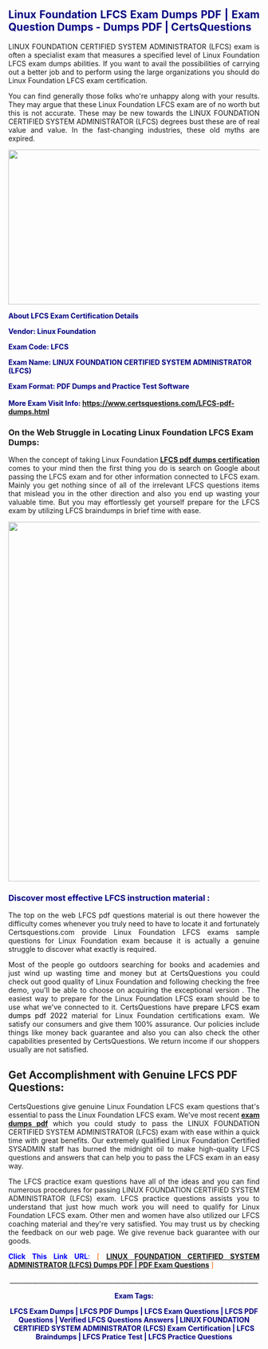 <h2 style="text-align: justify;"><span style="color: #000080;">Linux Foundation LFCS Exam Dumps PDF | Exam Question Dumps - Dumps PDF | CertsQuestions</span></h2>
<p style="text-align: justify;">LINUX FOUNDATION CERTIFIED SYSTEM ADMINISTRATOR (LFCS) exam is often a specialist exam that measures a specified level of Linux Foundation  LFCS exam dumps abilities. If you want to avail the possibilities of carrying out a better job and to perform using the large organizations you should do Linux Foundation LFCS exam certification.</p>
<p style="text-align: justify;">You can find generally those folks who're unhappy along with your results. They may argue that these Linux Foundation  LFCS exam are of no worth but this is not accurate. These may be new towards the LINUX FOUNDATION CERTIFIED SYSTEM ADMINISTRATOR (LFCS) degrees bust these are of real value and value. In the fast-changing industries, these old myths are expired.</p>
<p><img style="display: block; margin-left: auto; margin-right: auto;" src="https://i.imgur.com/eaP4ae9.png" width="840" height="310" /></p>
<p><span style="color: #000080;"><strong>About LFCS Exam Certification Details</strong></span></p>
<p><span style="color: #000080;"><strong>Vendor: Linux Foundation<br /></strong></span></p>
<p><span style="color: #000080;"><strong>Exam Code: LFCS</strong></span></p>
<p><span style="color: #000080;"><strong>Exam Name: LINUX FOUNDATION CERTIFIED SYSTEM ADMINISTRATOR (LFCS)</strong></span></p>
<p><span style="color: #000080;"><strong>Exam Format: PDF Dumps and Practice Test Software<br /><br />More Exam Visit Info: <span style="color: #ff6600;"><a href="https://www.certsquestions.com/LFCS-pdf-dumps.html">https://www.certsquestions.com/LFCS-pdf-dumps.html</a></span></strong></span></p>
<h3>On the Web Struggle in Locating Linux Foundation LFCS Exam Dumps:</h3>
<p style="text-align: justify;">When the concept of taking Linux Foundation <a href="https://www.certsquestions.com/LFCS-pdf-dumps.html"><strong> LFCS pdf dumps certification</strong></a> comes to your mind then the first thing you do is search on Google about passing the LFCS exam and for other information connected to LFCS exam. Mainly you get nothing since of all of the irrelevant LFCS questions items that mislead you in the other direction and also you end up wasting your valuable time. But you may effortlessly get yourself prepare for the LFCS exam by utilizing LFCS braindumps in brief time with ease.</p>
<p><a href="https://www.certsquestions.com/LFCS-pdf-dumps.html"><img style="display: block; margin-left: auto; margin-right: auto;" src="https://i.imgur.com/pxhoKQ2.png" width="720" /></a></p>
<h3><span style="color: #000080;">Discover most effective  LFCS instruction material :</span></h3>
<p style="text-align: justify;">The top on the web LFCS pdf questions material is out there however the difficulty comes whenever you truly need to have to locate it and fortunately Certsquestions.com provide Linux Foundation LFCS exams sample questions for Linux Foundation  exam because it is actually a genuine struggle to discover what exactly is required.</p>
<p style="text-align: justify;">Most of the people go outdoors searching for books and academies and just wind up wasting time and money but at CertsQuestions you could check out good quality of Linux Foundation  and following checking the free demo, you'll be able to choose on acquiring the exceptional version . The easiest way to prepare for the Linux Foundation LFCS exam should be to use what we've connected to it. CertsQuestions have <span style="color: #000000;">prepare LFCS exam dumps pdf 2022</span> material for Linux Foundation certifications exam. We satisfy our consumers and give them 100% assurance. Our policies include things like money back guarantee and also you can also check the other capabilities presented by CertsQuestions. We return income if our shoppers usually are not satisfied.</p>
<h2>Get Accomplishment with Genuine LFCS PDF Questions:</h2>
<p style="text-align: justify;">CertsQuestions give genuine Linux Foundation LFCS exam questions that's essential to pass the Linux Foundation  LFCS exam. We've most recent<strong>&nbsp;<a href="https://www.certsquestions.com/">exam dumps pdf</a></strong>&nbsp;which you could study to pass the LINUX FOUNDATION CERTIFIED SYSTEM ADMINISTRATOR (LFCS) exam with ease within a quick time with great benefits. Our extremely qualified Linux Foundation Certified SYSADMIN staff has burned the midnight oil to make high-quality LFCS questions and answers that can help you to pass the LFCS exam in an easy way.</p>
<p style="text-align: justify;">The LFCS practice exam questions have all of the ideas and you can find numerous procedures for passing LINUX FOUNDATION CERTIFIED SYSTEM ADMINISTRATOR (LFCS) exam. LFCS practice questions assists you to understand that just how much work you will need to qualify for Linux Foundation  LFCS exam. Other men and women have also utilized our LFCS coaching material and they're very satisfied. You may trust us by checking the feedback on our web page. We give revenue back guarantee with our goods.</p>
<p style="text-align: justify;"><span style="color: #0000ff;"><strong>Click This Link URL</strong>:</span> <span style="color: #ff6600;">[ <strong><a href="https://www.certsquestions.com/linux-foundation-certified-sysadmin-certification.html">LINUX FOUNDATION CERTIFIED SYSTEM ADMINISTRATOR (LFCS) Dumps PDF | PDF Exam Questions</a></strong> ]</span></p>
<p style="text-align: center;">______________________________________________________________________________</p>
<p style="text-align: center;"><span style="color: #000080;"><strong>Exam Tags:</strong></span></p>
<p style="text-align: center;"><span style="color: #000080;"><strong>LFCS Exam Dumps | LFCS PDF Dumps | LFCS Exam Questions | LFCS PDF Questions | Verified LFCS Questions Answers | LINUX FOUNDATION CERTIFIED SYSTEM ADMINISTRATOR (LFCS) Exam Certification | LFCS Braindumps | LFCS Pratice Test | LFCS Practice Questions</strong></span></p>
